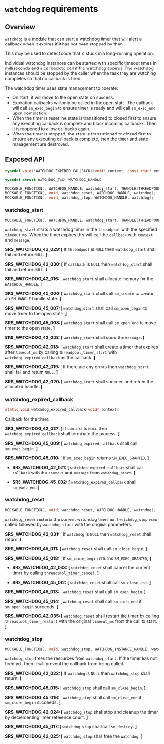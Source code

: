 `watchdog` requirements
================

## Overview

`watchdog` is a module that can start a watchdog timer that will alert a callback when it expires if it has not been stopped by then.

This may be used to detect code that is stuck in a long-running operation.

Individual watchdog instances can be started with specific timeout times in milliseconds and a callback to call if the watchdog expires. The watchdog instances should be stopped by the caller when the task they are watching completes so that no callback is fired.

The watchdog timer uses state management to operate:
- On start, it will move to the open state on success.
- Expiration callbacks will only be called in the open state. The callback will call `sm_exec_begin` to ensure timer is ready and will call `sm_exec_end` upon completion.
- When the timer is reset the state is transitioned to closed first to ensure any executing callback is complete and block incoming callbacks. Then it is reopened to allow callbacks again.
- When the timer is stopped, the state is transistioned to closed first to ensure any executing callback is complete, then the timer and state management are destroyed.

## Exposed API

```c
typedef void(*WATCHDOG_EXPIRED_CALLBACK)(void* context, const char* message);

typedef struct WATCHDOG_TAG* WATCHDOG_HANDLE;

MOCKABLE_FUNCTION(, WATCHDOG_HANDLE, watchdog_start, THANDLE(THREADPOOL), threadpool, uint32_t, timeout_ms, THANDLE(RC_STRING), message, WATCHDOG_EXPIRED_CALLBACK, callback, void*, context);
MOCKABLE_FUNCTION(, void, watchdog_reset, WATCHDOG_HANDLE, watchdog);
MOCKABLE_FUNCTION(, void, watchdog_stop, WATCHDOG_HANDLE, watchdog);
```

### watchdog_start

```c
MOCKABLE_FUNCTION(, WATCHDOG_HANDLE, watchdog_start, THANDLE(THREADPOOL), threadpool, uint32_t, timeout_ms, THANDLE(RC_STRING), message, WATCHDOG_EXPIRED_CALLBACK, callback, void*, context);
```

`watchdog_start` starts a watchdog timer in the `threadpool` with the specified `timeout_ms`. When the timer expires this will call the `callback` with `context` and `message`.

**SRS_WATCHDOG_42_029: [** If `threadpool` is `NULL` then `watchdog_start` shall fail and return `NULL`. **]**

**SRS_WATCHDOG_42_030: [** If `callback` is `NULL` then `watchdog_start` shall fail and return `NULL`. **]**

**SRS_WATCHDOG_42_016: [** `watchdog_start` shall allocate memory for the `WATCHDOG_HANDLE`. **]**

**SRS_WATCHDOG_45_006: [** `watchdog_start` shall call `sm_create` to create an `SM_HANDLE` handle state. **]**

**SRS_WATCHDOG_45_007: [** `watchdog_start` shall call `sm_open_begin` to move timer to the open state. **]**

**SRS_WATCHDOG_45_008: [** `watchdog_start` shall call `sm_open_end` to move timer to the open state. **]**

**SRS_WATCHDOG_42_028: [** `watchdog_start` shall store the `message`. **]**


**SRS_WATCHDOG_42_018: [** `watchdog_start` shall create a timer that expires after `timeout_ms` by calling `threadpool_timer_start` with `watchdog_expired_callback` as the callback. **]**

**SRS_WATCHDOG_42_019: [** If there are any errors then `watchdog_start` shall fail and return `NULL`. **]**

**SRS_WATCHDOG_42_020: [** `watchdog_start` shall succeed and return the allocated handle. **]**

### watchdog_expired_callback

```c
static void watchdog_expired_callback(void* context)
```

Callback for the timer.

**SRS_WATCHDOG_42_027: [** If `context` is `NULL` then `watchdog_expired_callback` shall terminate the process. **]**

**SRS_WATCHDOG_45_009: [** `watchdog_expired_callback` shall call `sm_exec_begin`. **]**

**SRS_WATCHDOG_45_010: [** if `sm_exec_begin` returns `SM_EXEC_GRANTED`, **]**

- **SRS_WATCHDOG_42_021: [** `watchdog_expired_callback` shall call `callback` with the `context` and `message` from `watchdog_start`. **]**

- **SRS_WATCHDOG_45_002: [** `watchdog_expired_callback` shall `sm_exec_end` **]**

### watchdog_reset

```c
MOCKABLE_FUNCTION(, void, watchdog_reset, WATCHDOG_HANDLE, watchdog);
```

`watchdog_reset` restarts the current watchdog timer as if `watchdog_stop` was called followed by `watchdog_start` with the original parameters.

**SRS_WATCHDOG_42_031: [** If `watchdog` is `NULL` then `watchdog_reset` shall return. **]**

**SRS_WATCHDOG_45_011: [** `watchdog_reset` shall call `sm_close_begin`. **]**

**SRS_WATCHDOG_45_018: [** If `sm_close_begin` returns `SM_EXEC_GRANTED`, **]**

- **SRS_WATCHDOG_42_033: [** `watchdog_reset` shall cancel the current timer by calling `threadpool_timer_cancel`. **]**

- **SRS_WATCHDOG_45_012: [** `watchdog_reset` shall call `sm_close_end`. **]**

**SRS_WATCHDOG_45_013: [** `watchdog_reset` shall call `sm_open_begin`. **]**

**SRS_WATCHDOG_45_014: [** `watchdog_reset` shall call `sm_open_end` if `sm_open_begin` succeeds. **]**

**SRS_WATCHDOG_42_035: [** `watchdog_reset` shall restart the timer by calling `threadpool_timer_restart` with the original `timeout_ms` from the call to start. **]**

### watchdog_stop

```c
MOCKABLE_FUNCTION(, void, watchdog_stop, WATCHDOG_INSTANCE_HANDLE, watchdog);
```

`watchdog_stop` frees the resources from `watchdog_start`. If the timer has not fired yet, then it will prevent the callback from being called.

**SRS_WATCHDOG_42_022: [** If `watchdog` is `NULL` then `watchdog_stop` shall return. **]**

**SRS_WATCHDOG_45_015: [** `watchdog_stop` shall call `sm_close_begin`. **]**

**SRS_WATCHDOG_45_016: [** `watchdog_stop` shall call `sm_close_end` if `sm_close_begin` succeeds. **]**

**SRS_WATCHDOG_42_024: [** `watchdog_stop` shall stop and cleanup the timer by decrementing timer reference count. **]**

**SRS_WATCHDOG_45_017: [** `watchdog_stop` shall call `sm_destroy`. **]**

**SRS_WATCHDOG_42_025: [** `watchdog_stop` shall free the `watchdog`. **]**
